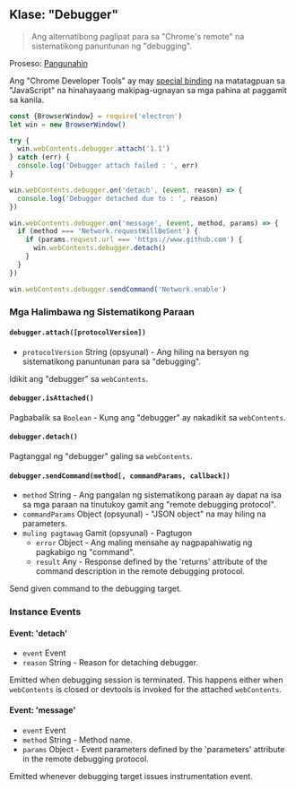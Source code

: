 ## Klase: "Debugger"

> Ang alternatibong paglipat para sa "Chrome's remote" na sistematikong panuntunan ng "debugging".

Proseso: [Pangunahin](../glossary.md#main-process)

Ang "Chrome Developer Tools" ay may [special binding](https://developer.chrome.com/devtools/docs/debugger-protocol) na matatagpuan sa "JavaScript" na hinahayaang makipag-ugnayan sa mga pahina at paggamit sa kanila.

```javascript
const {BrowserWindow} = require('electron')
let win = new BrowserWindow()

try {
  win.webContents.debugger.attach('1.1')
} catch (err) {
  console.log('Debugger attach failed : ', err)
}

win.webContents.debugger.on('detach', (event, reason) => {
  console.log('Debugger detached due to : ', reason)
})

win.webContents.debugger.on('message', (event, method, params) => {
  if (method === 'Network.requestWillBeSent') {
    if (params.request.url === 'https://www.github.com') {
      win.webContents.debugger.detach()
    }
  }
})

win.webContents.debugger.sendCommand('Network.enable')
```

### Mga Halimbawa ng Sistematikong Paraan

#### `debugger.attach([protocolVersion])`

* `protocolVersion` String (opsyunal) - Ang hiling na bersyon ng sistematikong panuntunan para sa "debugging".

Idikit ang "debugger" sa `webContents`.

#### `debugger.isAttached()`

Pagbabalik sa `Boolean` - Kung ang "debugger" ay nakadikit sa `webContents`.

#### `debugger.detach()`

Pagtanggal ng "debugger" galing sa `webContents`.

#### `debugger.sendCommand(method[, commandParams, callback])`

* `method` String - Ang pangalan ng sistematikong paraan ay dapat na isa sa mga paraan na tinutukoy gamit ang "remote debugging protocol".
* `commandParams` Object (opsyunal) - "JSON object" na may hiling na parameters.
* `muling pagtawag` Gamit (opsyunal) - Pagtugon 
  * `error` Object - Ang maling mensahe ay nagpapahiwatig ng pagkabigo ng "command".
  * `result` Any - Response defined by the 'returns' attribute of the command description in the remote debugging protocol.

Send given command to the debugging target.

### Instance Events

#### Event: 'detach'

* `event` Event
* `reason` String - Reason for detaching debugger.

Emitted when debugging session is terminated. This happens either when `webContents` is closed or devtools is invoked for the attached `webContents`.

#### Event: 'message'

* `event` Event
* `method` String - Method name.
* `params` Object - Event parameters defined by the 'parameters' attribute in the remote debugging protocol.

Emitted whenever debugging target issues instrumentation event.